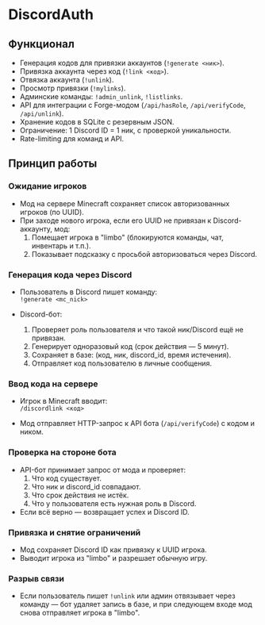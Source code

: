 # DiscordAuth

## Функционал

- Генерация кодов для привязки аккаунтов (`!generate <ник>`).
- Привязка аккаунта через код (`!link <код>`).
- Отвязка аккаунта (`!unlink`).
- Просмотр привязки (`!mylinks`).
- Админские команды: `!admin_unlink`, `!listlinks`.
- API для интеграции с Forge-модом (`/api/hasRole`, `/api/verifyCode`, `/api/unlink`).
- Хранение кодов в SQLite с резервным JSON.
- Ограничение: 1 Discord ID = 1 ник, с проверкой уникальности.
- Rate-limiting для команд и API.

## Принцип работы

### Ожидание игроков

- Мод на сервере Minecraft сохраняет список авторизованных игроков (по UUID).
- При заходе нового игрока, если его UUID не привязан к Discord-аккаунту, мод:
    1. Помещает игрока в "limbo" (блокируются команды, чат, инвентарь и т.п.).
    2. Показывает подсказку с просьбой авторизоваться через Discord.

### Генерация кода через Discord

- Пользователь в Discord пишет команду:  
  `!generate <mc_nick>`

- Discord-бот:
    1. Проверяет роль пользователя и что такой ник/Discord ещё не привязан.
    2. Генерирует одноразовый код (срок действия — 5 минут).
    3. Сохраняет в базе: (код, ник, discord_id, время истечения).
    4. Отправляет код пользователю в личные сообщения.

### Ввод кода на сервере

- Игрок в Minecraft вводит:  
  `/discordlink <код>`

- Мод отправляет HTTP-запрос к API бота (`/api/verifyCode`) с кодом и ником.

### Проверка на стороне бота

- API-бот принимает запрос от мода и проверяет:
    1. Что код существует.
    2. Что ник и discord_id совпадают.
    3. Что срок действия не истёк.
    4. Что у пользователя есть нужная роль в Discord.
- Если всё верно — возвращает успех и Discord ID.

### Привязка и снятие ограничений

- Мод сохраняет Discord ID как привязку к UUID игрока.
- Выводит игрока из "limbo" и разрешает обычную игру.

### Разрыв связи

- Если пользователь пишет `!unlink` или админ отвязывает через команду — бот удаляет запись в базе, и при следующем входе мод снова отправляет игрока в "limbo".
